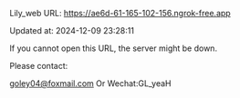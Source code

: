 Lily_web URL: https://ae6d-61-165-102-156.ngrok-free.app

Updated at: 2024-12-09 23:28:11

If you cannot open this URL, the server might be down.

Please contact: 

goley04@foxmail.com Or Wechat:GL_yeaH